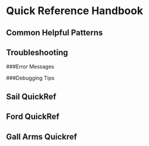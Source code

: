 Quick Reference Handbook
========================

Common Helpful Patterns
----------------------


Troubleshooting
--------------

###Error Messages

###Debugging Tips


Sail QuickRef
-------------

Ford QuickRef
-------------

Gall Arms Quickref
------------------

